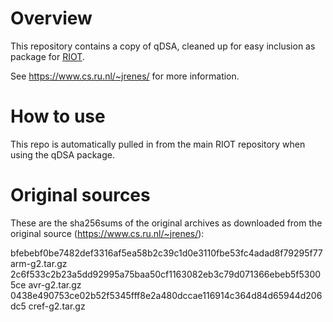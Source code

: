 # Overview

This repository contains a copy of qDSA, cleaned up for easy inclusion as
package for [RIOT](https://github.com/RIOT-OS/RIOT).

See https://www.cs.ru.nl/~jrenes/ for more information.

# How to use

This repo is automatically pulled in from the main RIOT repository when using
the qDSA package.

# Original sources

These are the sha256sums of the original archives as downloaded from
the original source (https://www.cs.ru.nl/~jrenes/):

bfebebf0be7482def3316af5ea58b2c39c1d0e3110fbe53fc4adad8f79295f77  arm-g2.tar.gz
2c6f533c2b23a5dd92995a75baa50cf1163082eb3c79d071366ebeb5f53005ce  avr-g2.tar.gz
0438e490753ce02b52f5345fff8e2a480dccae116914c364d84d65944d206dc5  cref-g2.tar.gz
